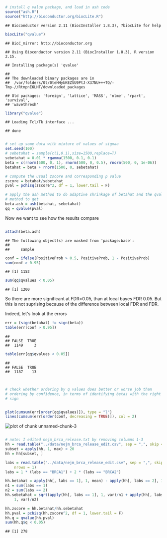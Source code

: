 
```r
# install q value package, and load in ash code
source("ash.R")
source("http://bioconductor.org/biocLite.R")
```

```
## Bioconductor version 2.11 (BiocInstaller 1.8.3), ?biocLite for help
```

```r
biocLite("qvalue")
```

```
## BioC_mirror: http://bioconductor.org
```

```
## Using Bioconductor version 2.11 (BiocInstaller 1.8.3), R version 2.15.
```

```
## Installing package(s) 'qvalue'
```

```
## 
## The downloaded binary packages are in
## 	/var/folders/0t/0teHHybKEZSU9PtJ-X37NU+++TQ/-Tmp-//RtmpnE6LHT/downloaded_packages
```

```
## Old packages: 'foreign', 'lattice', 'MASS', 'nlme', 'rpart', 'survival',
## 'wavethresh'
```

```r
library("qvalue")
```

```
## Loading Tcl/Tk interface ...
```

```
## done
```

```r

# set up some data with mixture of values of sigmaa
set.seed(100)
# sebetahat = sample(c(1,0.1),size=1500,replace=T)
sebetahat = 0.01 * rgamma(1500, 0.1, 0.1)
beta = c(rnorm(500, 0, 1), rnorm(500, 0, 0.5), rnorm(500, 0, 1e-06))
betahat = beta + rnorm(1500, 0, sebetahat)

# compute the usual zscore and corresponding p value
zscore = betahat/sebetahat
pval = pchisq(zscore^2, df = 1, lower.tail = F)

# apply the ash method to do adaptive shrinkage of betahat and the qvalue
# method to get
beta.ash = ash(betahat, sebetahat)
qq = qvalue(pval)
```


Now we want to see how the results compare

```r

attach(beta.ash)
```

```
## The following object(s) are masked from 'package:base':
## 
##     sample
```

```r
conf = ifelse(PositiveProb > 0.5, PositiveProb, 1 - PositiveProb)
sum(conf > 0.95)
```

```
## [1] 1152
```

```r
sum(qq$qvalues < 0.05)
```

```
## [1] 1200
```

So there are more significant at FDR=0.05, than at local bayes FDR 0.05. But this is not suprising because of the difference between local FDR and FDR.

Indeed, let's look at the errors

```r
err = (sign(betahat) != sign(beta))
table(err[conf > 0.95])
```

```
## 
## FALSE  TRUE 
##  1149     3
```

```r
table(err[qq$qvalues < 0.05])
```

```
## 
## FALSE  TRUE 
##  1187    13
```

```r


# check whether ordering by q values does better or worse job than
# ordering by confidence, in terms of identifying betas with the right
# sign


plot(cumsum(err[order(qq$qvalues)]), type = "l")
lines(cumsum(err[order(conf, decreasing = TRUE)]), col = 2)
```

![plot of chunk unnamed-chunk-3](figure/unnamed-chunk-3.png) 

```r

# note: I edited nejm_brca_release.txt by removing columns 1-3
hh = read.table("../data/nejm_brca_release_edit.csv", sep = ",", skip = 3)
subset = apply(hh, 1, max) < 20
hh = hh[subset, ]

labs = read.table("../data/nejm_brca_release_edit.csv", sep = ",", skip = 1, 
    nrows = 1)
labs = 1 * (labs == "BRCA1") + 2 * (labs == "BRCA2")

hh.betahat = apply(hh[, labs == 1], 1, mean) - apply(hh[, labs == 2], 1, mean)
n1 = sum(labs == 1)
n2 = sum(labs == 2)
hh.sebetahat = sqrt(apply(hh[, labs == 1], 1, var)/n1 + apply(hh[, labs == 2], 
    1, var)/n2)

hh.zscore = hh.betahat/hh.sebetahat
hh.pval = pchisq(hh.zscore^2, df = 1, lower.tail = F)
hh.q = qvalue(hh.pval)
sum(hh.q$q < 0.05)
```

```
## [1] 278
```

